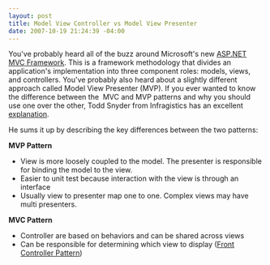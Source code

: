 ```yaml
---
layout: post
title: Model View Controller vs Model View Presenter
date: 2007-10-19 21:24:39 -04:00
---
```


You've probably heard all of the buzz around Microsoft's new [ASP.NET MVC Framework](http://weblogs.asp.net/scottgu/archive/2007/10/14/asp-net-mvc-framework.aspx). This is a framework methodology that divides an application's implementation into three component roles: models, views, and controllers. You've probably also heard about a slightly different approach called Model View Presenter (MVP). If you ever wanted to know the difference between the  MVC and MVP patterns and why you should use one over the other, Todd Snyder from Infragistics has an excellent [explanation](http://blogs.infragistics.com/blogs/tsnyder/archive/2007/10/17/mvc-or-mvp-pattern-whats-the-difference.aspx).

He sums it up by describing the key differences between the two patterns:

**MVP Pattern** 

*   View is more loosely coupled to the model. The presenter is responsible for binding the model to the view. 
*   Easier to unit test because interaction with the view is through an interface 
*   Usually view to presenter map one to one. Complex views may have multi presenters.


**MVC Pattern** 

*   Controller are based on behaviors and can be shared across views 
*   Can be responsible for determining which view to display ([Front Controller Pattern](http://msdn2.microsoft.com/en-us/library/ms978723.aspx))

